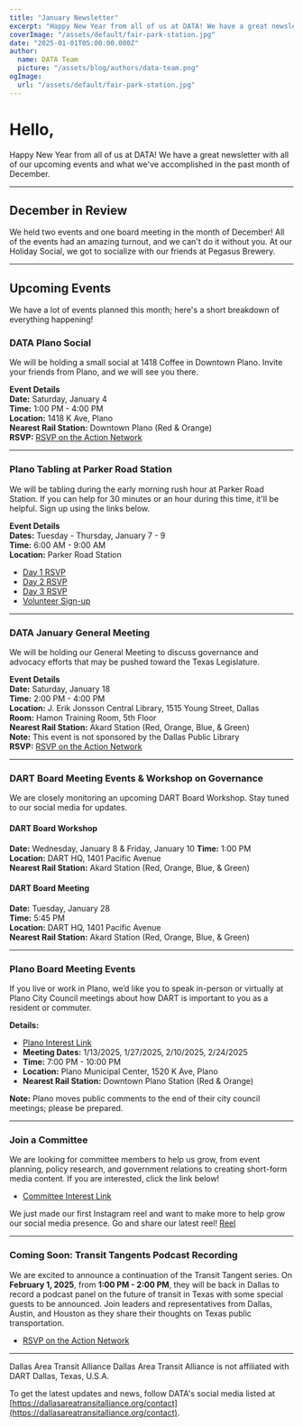 ```yaml
---
title: "January Newsletter"
excerpt: "Happy New Year from all of us at DATA! We have a great newsletter with all of our upcoming events and what we've accomplished in the past month of December."
coverImage: "/assets/default/fair-park-station.jpg"
date: "2025-01-01T05:00:00.000Z"
author:
  name: DATA Team
  picture: "/assets/blog/authors/data-team.png"
ogImage:
  url: "/assets/default/fair-park-station.jpg"
---
```


# Hello,

Happy New Year from all of us at DATA! We have a great newsletter with all of our upcoming events and what we've accomplished in the past month of December.

---

## December in Review

We held two events and one board meeting in the month of December! All of the events had an amazing turnout, and we can't do it without you. At our Holiday Social, we got to socialize with our friends at Pegasus Brewery.

---

## Upcoming Events

We have a lot of events planned this month; here's a short breakdown of everything happening!

### DATA Plano Social
We will be holding a small social at 1418 Coffee in Downtown Plano. Invite your friends from Plano, and we will see you there.

**Event Details**  
**Date:** Saturday, January 4  
**Time:** 1:00 PM - 4:00 PM  
**Location:** 1418 K Ave, Plano  
**Nearest Rail Station:** Downtown Plano (Red & Orange)  
**RSVP:** [RSVP on the Action Network](https://actionnetwork.org/events/plano-hangout)

---

### Plano Tabling at Parker Road Station
We will be tabling during the early morning rush hour at Parker Road Station. If you can help for 30 minutes or an hour during this time, it'll be helpful. Sign up using the links below.

**Event Details**  
**Dates:** Tuesday - Thursday, January 7 - 9  
**Time:** 6:00 AM - 9:00 AM  
**Location:** Parker Road Station  

- [Day 1 RSVP](https://actionnetwork.org/events/tabling-at-parker-road-day-1)  
- [Day 2 RSVP](https://actionnetwork.org/events/tabling-at-parker-road-day-2)  
- [Day 3 RSVP](https://actionnetwork.org/events/tabling-at-parker-road-day-3)  
- [Volunteer Sign-up](https://www.signupgenius.com/go/10C0A45AEAD2CA5FBC25-54160495-parker#/)

---

### DATA January General Meeting
We will be holding our General Meeting to discuss governance and advocacy efforts that may be pushed toward the Texas Legislature.

**Event Details**  
**Date:** Saturday, January 18  
**Time:** 2:00 PM - 4:00 PM  
**Location:** J. Erik Jonsson Central Library, 1515 Young Street, Dallas  
**Room:** Hamon Training Room, 5th Floor  
**Nearest Rail Station:** Akard Station (Red, Orange, Blue, & Green)  
**Note:** This event is not sponsored by the Dallas Public Library  
**RSVP:** [RSVP on the Action Network](https://actionnetwork.org/events/january-general-meeting-28)

---

### DART Board Meeting Events & Workshop on Governance
We are closely monitoring an upcoming DART Board Workshop. Stay tuned to our social media for updates.

#### DART Board Workshop  
**Date:** Wednesday, January 8 & Friday, January 10 
**Time:** 1:00 PM  
**Location:** DART HQ, 1401 Pacific Avenue  
**Nearest Rail Station:** Akard Station (Red, Orange, Blue, & Green)

#### DART Board Meeting  
**Date:** Tuesday, January 28  
**Time:** 5:45 PM  
**Location:** DART HQ, 1401 Pacific Avenue  
**Nearest Rail Station:** Akard Station (Red, Orange, Blue, & Green)

---

### Plano Board Meeting Events
If you live or work in Plano, we’d like you to speak in-person or virtually at Plano City Council meetings about how DART is important to you as a resident or commuter.

**Details:**  
- [Plano Interest Link](https://go.ridewithdata.org/plano-pals)  
- **Meeting Dates:** 1/13/2025, 1/27/2025, 2/10/2025, 2/24/2025  
- **Time:** 7:00 PM - 10:00 PM  
- **Location:** Plano Municipal Center, 1520 K Ave, Plano  
- **Nearest Rail Station:** Downtown Plano Station (Red & Orange)  

**Note:** Plano moves public comments to the end of their city council meetings; please be prepared.

---

### Join a Committee
We are looking for committee members to help us grow, from event planning, policy research, and government relations to creating short-form media content. If you are interested, click the link below!

- [Committee Interest Link](https://go.ridewithdata.org/committee-signup)

We just made our first Instagram reel and want to make more to help grow our social media presence. Go and share our latest reel! [Reel](https://www.instagram.com/reel/DD80DXXOEZf/)

---

### Coming Soon: Transit Tangents Podcast Recording
We are excited to announce a continuation of the Transit Tangent series. On **February 1, 2025**, from **1:00 PM - 2:00 PM**, they will be back in Dallas to record a podcast panel on the future of transit in Texas with some special guests to be announced. Join leaders and representatives from Dallas, Austin, and Houston as they share their thoughts on Texas public transportation.

- [RSVP on the Action Network](https://actionnetwork.org/events/the-future-of-texas-transit-live-podcast-with-transit-tangents-2)

---

Dallas Area Transit Alliance
Dallas Area Transit Alliance is not affiliated with DART
Dallas, Texas, U.S.A. 

To get the latest updates and news, follow DATA's social media listed at [https://dallasareatransitalliance.org/contact](https://dallasareatransitalliance.org/contact).